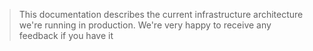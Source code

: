 > This documentation describes the current infrastructure architecture we're
running in production. We're very happy to receive any feedback if you have it


